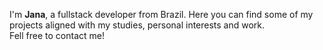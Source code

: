 
I'm **Jana**, a fullstack developer from Brazil.
Here you can find some of my <br>projects aligned with my studies, personal interests and work.
<br>Fell free to contact me!
<p></p>
<p></p>


